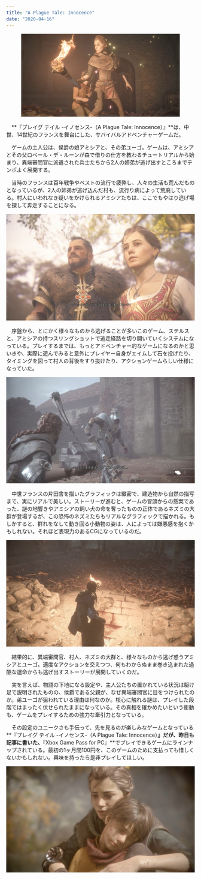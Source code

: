 ```yaml
---
title: "A Plague Tale: Innocence"
date: "2020-04-16"
---
```


<figure>

![](assets/n07d32ff3c43d_ffe49a43aaed28d9945bff2f40ed09c1.jpg)

</figure>

　**『プレイグ テイル -イノセンス-（A Plague Tale: Innocence）』**は、中世、14世紀のフランスを舞台にした、サバイバルアドベンチャーゲームだ。

　ゲームの主人公は、侯爵の娘アミシアと、その弟ユーゴ。ゲームは、アミシアとその父ロベール・デ・ルーンが森で借りの仕方を教わるチュートリアルから始まり、異端審問官に派遣された兵士たちから2人の姉弟が逃げ出すところまでテンポよく展開する。

　当時のフランスは百年戦争やペストの流行で疲弊し、人々の生活も荒んだものとなっているが、2人の姉弟が逃げ込んだ村も、流行り病によって荒廃している。村人にいわれなき疑いをかけられるアミシアたちは、ここでもやはり逃げ場を探して奔走することになる。

![画像1](assets/n07d32ff3c43d_picture_pc_7dec9ed7332e912b9380aeab4147e6f2.jpg)

　序盤から、とにかく様々なものから逃げることが多いこのゲーム、ステルスと、アミシアの持つスリングショットで逃走経路を切り開いていくシステムになっている。プレイするまでは、もっとアドベンチャー的なゲームになるのかと思いきや、実際に遊んでみると意外にプレイヤー自身がエイムして石を投げたり、タイミングを図って村人の背後をすり抜けたり、アクションゲームらしい仕様になっていた。

![画像3](assets/n07d32ff3c43d_picture_pc_c4dd9feaa95b8a1700337903551eeaac.jpg)

　中世フランスの片田舎を描いたグラフィックは緻密で、建造物から自然の描写まで、実にリアルで美しい。ストーリーが進むと、ゲームの冒頭からの懸案であった、謎の地響きやアミシアの飼い犬の命を奪ったものの正体であるネズミの大群が登場するが、この恐怖のネズミたちもリアルなグラフィックで描かれる。もしかすると、群れをなして動き回る小動物の姿は、人によっては嫌悪感を抱くかもしれない。それほど表現力のあるCGになっているのだ。

![画像2](assets/n07d32ff3c43d_picture_pc_0094045044c49b3a16d4e9a6b29e1286.jpg)

　結果的に、異端審問官、村人、ネズミの大群と、様々なものから逃げ惑うアミシアとユーゴ。適度なアクションを交えつつ、何もわからぬまま巻き込まれた過酷な運命からも逃げ出すストーリーが展開していくのだ。

　実を言えば、物語の下地になる設定や、主人公たちの置かれている状況は駆け足で説明されたものの、侯爵である父親が、なぜ異端審問官に目をつけられたのか。弟ユーゴが狙われている理由は何なのか。核心に触れる謎は、プレイした段階ではまったく伏せられたままになっている。その真相を確かめたいという衝動も、ゲームをプレイするための強力な牽引力となっている。

　その設定のユニークさも手伝って、先を見るのが楽しみなゲームとなっている**『プレイグ テイル -イノセンス-（A Plague Tale: Innocence）**』だが、昨日も記事に書いた、**『Xbox Game Pass for PC』**でプレイできるゲームにラインナップされている。最初の1ヶ月間100円を、このゲームのために支払っても惜しくないかもしれない。興味を持ったら是非プレイしてほしい。

![画像4](assets/n07d32ff3c43d_picture_pc_35f5a328883bb2a94b1a1b91b8d36af6.jpg)
